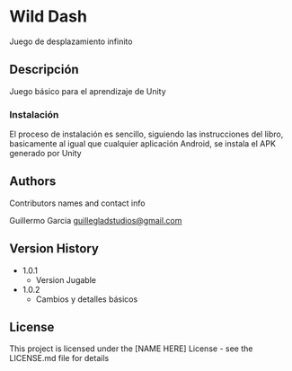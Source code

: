 # Wild Dash

Juego de desplazamiento infinito 

## Descripción

Juego básico para el aprendizaje de Unity

### Instalación

El proceso de instalación es sencillo, siguiendo las instrucciones del libro, basicamente al igual que cualquier aplicación Android, se instala el APK generado por Unity

## Authors

Contributors names and contact info

Guillermo Garcia
guillegladstudios@gmail.com

## Version History

* 1.0.1
    * Version Jugable
* 1.0.2
    * Cambios y detalles básicos

## License

This project is licensed under the [NAME HERE] License - see the LICENSE.md file for details
